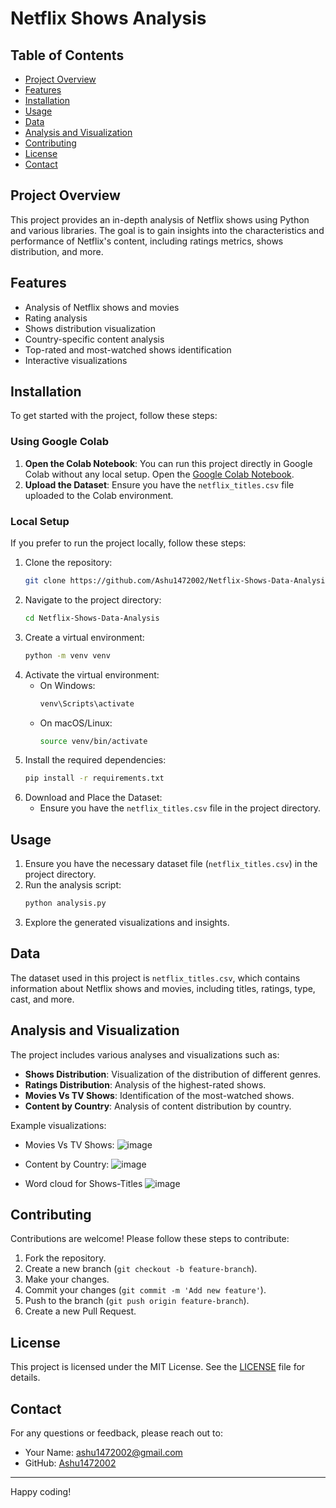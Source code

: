 # Netflix Shows Analysis

## Table of Contents
- [Project Overview](#project-overview)
- [Features](#features)
- [Installation](#installation)
- [Usage](#usage)
- [Data](#data)
- [Analysis and Visualization](#analysis-and-visualization)
- [Contributing](#contributing)
- [License](#license)
- [Contact](#contact)

## Project Overview
This project provides an in-depth analysis of Netflix shows using Python and various libraries. The goal is to gain insights into the characteristics and performance of Netflix's content, including ratings metrics, shows distribution, and more.

## Features
- Analysis of Netflix shows and movies
- Rating analysis
- Shows distribution visualization
- Country-specific content analysis
- Top-rated and most-watched shows identification
- Interactive visualizations

## Installation
To get started with the project, follow these steps:

### Using Google Colab
1. **Open the Colab Notebook**: You can run this project directly in Google Colab without any local setup. Open the [Google Colab Notebook](https://colab.research.google.com/drive/1KnAJJJ2IoKelHShueLQtCRZrqgX_QSF3?usp=sharing).
2. **Upload the Dataset**: Ensure you have the `netflix_titles.csv` file uploaded to the Colab environment.

### Local Setup
If you prefer to run the project locally, follow these steps:

1. Clone the repository:
    ```sh
    git clone https://github.com/Ashu1472002/Netflix-Shows-Data-Analysis.git
    ```
2. Navigate to the project directory:
    ```sh
    cd Netflix-Shows-Data-Analysis
    ```
3. Create a virtual environment:
    ```sh
    python -m venv venv
    ```
4. Activate the virtual environment:
    - On Windows:
        ```sh
        venv\Scripts\activate
        ```
    - On macOS/Linux:
        ```sh
        source venv/bin/activate
        ```
5. Install the required dependencies:
    ```sh
    pip install -r requirements.txt
    ```
6. Download and Place the Dataset:
    - Ensure you have the `netflix_titles.csv` file in the project directory.

## Usage
1. Ensure you have the necessary dataset file (`netflix_titles.csv`) in the project directory.
2. Run the analysis script:
    ```sh
    python analysis.py
    ```
3. Explore the generated visualizations and insights.

## Data
The dataset used in this project is `netflix_titles.csv`, which contains information about Netflix shows and movies, including titles, ratings, type, cast, and more.

## Analysis and Visualization
The project includes various analyses and visualizations such as:
- **Shows Distribution**: Visualization of the distribution of different genres.
- **Ratings Distribution**: Analysis of the highest-rated shows.
- **Movies Vs TV Shows**: Identification of the most-watched shows.
- **Content by Country**: Analysis of content distribution by country.

Example visualizations:
- Movies Vs TV Shows:
    ![image](https://github.com/Ashu1472002/Netflix-Shows-Data-Analysis/assets/71172888/8bcc90d1-a26e-48d1-a66d-b5b89b9af452)


- Content by Country:
   ![image](https://github.com/Ashu1472002/Netflix-Shows-Data-Analysis/assets/71172888/a734d66d-0fcf-4f41-b34f-8e26d96613f8)


   
- Word cloud for Shows-Titles
    ![image](https://github.com/Ashu1472002/Netflix-Shows-Data-Analysis/assets/71172888/ff38ec40-1fd0-445c-976b-bf5c200df91e)



## Contributing
Contributions are welcome! Please follow these steps to contribute:
1. Fork the repository.
2. Create a new branch (`git checkout -b feature-branch`).
3. Make your changes.
4. Commit your changes (`git commit -m 'Add new feature'`).
5. Push to the branch (`git push origin feature-branch`).
6. Create a new Pull Request.

## License
This project is licensed under the MIT License. See the [LICENSE](LICENSE) file for details.

## Contact
For any questions or feedback, please reach out to:
- Your Name: [ashu1472002@gmail.com](mailto:ashu1472002@gmail.com)
- GitHub: [Ashu1472002](https://github.com/Ashu1472002)

---

Happy coding!
